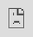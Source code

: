 ```yaml
---
title: '直播视频'
permalink: /Livestreams/Chinese/
breadcrumb: '直播视频'
collection_name: 直播视频
---
```

<html>
<body>
<style>
   iframe{
border : 0;
width:80% ;
}
  </style>
   <!-- Global site tag (gtag.js) - Google Ads: 726049306 -->
<h4 style="font-family:KaiTi;">早上9点30分至10点<br/><br/>
   <strong>欢迎词</strong><br/>
教育部长 黄循财先生<br/>
推广华文学习委员会主席 孙雪玲女士</h4>
   <img src="/images/GOH-Message-Banner.jpg" style="display:block;">
  
  <h5>10.00am - 11.00am<br/>
Live Panel Discussion<br/>
Creating an Immersive Environment for the Learning of Our Mother Tongue Languages</h5>
   <div class="video-container">
<iframe src="https://player.vimeo.com/video/452213588?autoplay=1&quality=1080p" frameborder="0" allow="autoplay; fullscreen" allowfullscreen style="position:absolute;top:0;left:0;width:100%;height:100%;"></iframe></div> *Video is best viewed in 1080p.
<br/><br/><br/>
<span style="font-size:18px;">*Head on to the Sharing Sessions page to rewatch any of our Livestream sessions!</span>
<div class="btntop"><a href="#top" style="text-decoration:none;"><span style="color:white"><b>Top</b></span></a></div>
